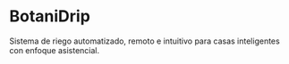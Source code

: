# BotaniDrip
Sistema de riego automatizado, remoto e intuitivo para casas inteligentes con enfoque asistencial.
